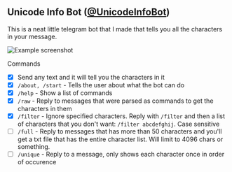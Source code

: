 ## Unicode Info Bot ([@UnicodeInfoBot](https://t.me/UnicodeInfoBot))

This is a neat little telegram bot that I made that tells you all the characters in your message.

![Example screenshot](https://user-images.githubusercontent.com/9531780/67625841-6ab6ad00-f811-11e9-9d8d-77c04dc6fcb3.png)

Commands
 - [x] Send any text and it will tell you the characters in it
 - [x] `/about, /start` - Tells the user about what the bot can do
 - [x] `/help` - Show a list of commands
 - [x] `/raw` - Reply to messages that were parsed as commands to get the characters in them
 - [x] `/filter` - Ignore specified characters. Reply with `/filter` and then a list of characters
                   that you don't want: `/filter abcdefghij`. Case sensitive
 - [ ] `/full` - Reply to messages that has more than 50 characters and you'll get a txt file
                 that has the entire character list. Will limit to 4096 chars or something.
 - [ ] `/unique` - Reply to a message, only shows each character once in order of occurence
